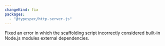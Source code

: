 ```yaml
---
changeKind: fix
packages:
  - "@typespec/http-server-js"
---
```


Fixed an error in which the scaffolding script incorrectly considered built-in Node.js modules external dependencies.